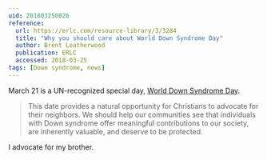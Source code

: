 ```yaml
---
uid: 201803250026
reference:
  url: https://erlc.com/resource-library/3/3284
  title: "Why you should care about World Down Syndrome Day"
  author: Brent Leatherwood
  publication: ERLC
  accessed: 2018-03-25
tags: [Down syndrome, news]
---
```


March 21 is a UN-recognized special day, [World Down Syndrome Day](https://worlddownsyndromeday.org).

> This date provides a natural opportunity for Christians to advocate for their neighbors. We should help our communities see that individuals with Down syndrome offer meaningful contributions to our society, are inherently valuable, and deserve to be protected.

I advocate for my brother.